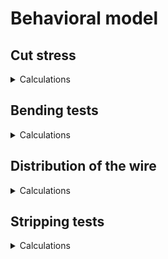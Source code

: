 # **Behavioral model**


## **Cut stress**
<details>
  <summary>Calculations</summary>
  
In the need to provide a dimensioning of the stepper motors and allow us to justify our experimental choices. We have performed experiments on the forces related to stripping and cutting.
Our customer asks for a cutting angle of 45° to allow a better insertion of the jumpers in the breadboard. Nevertheless, we would like to see how the cutting force evolves as a function of the insertion angle. For this purpose we have realized the following experimental device:

![Cut_stress_measures](https://github.com/BenoitGI/Jumper-Machine-/blob/main/Sources/Images/Stress_cut_calculation.PNG)

It allows us to measure with a dynamometer the force in Newton applied to the wire at the moment of cutting. The insertion angle is adjusted by hand with a protractor and the wire is guided in a tube.  For each value of angle, 5 measurements of force are made and averaged.
We obtain the following results:

![Cut_stress_results](https://github.com/BenoitGI/Jumper-Machine-/blob/main/Sources/Images/Stress_cut_results.PNG)

We observe that the lowest value is 52,2 N corresponding to an angle of 90°, however this goes against the requirements which impose a bizot cut. So the most interesting value is 61 N corresponding to an angle of 50°. This verifies our observations made with the guide system which reduces the 45° angle by about 10°. We still need to discuss with the customer whether the cutting angle can be reduced.
For the stripping, we observed with a dynamometer that 4 cm sheath is stripped with a force of about 1 Newton. However, this depends on whether the sheath has been pre-cut. In case of bad stripping, the stepper motor can pull with the extruder up to 17N, but this is not enough. It is therefore assumed that the sheath will always be cut properly.

  
</details>

## **Bending tests**
<details>
  <summary>Calculations</summary>
 
</details>

## **Distribution of the wire**
<details>
  <summary>Calculations</summary>
 
</details>

## **Stripping tests**
<details>
  <summary>Calculations</summary>
 
</details>
